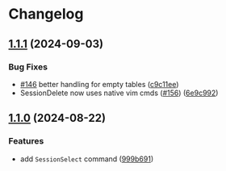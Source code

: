 # Changelog

## [1.1.1](https://github.com/olimorris/persisted.nvim/compare/v1.1.0...v1.1.1) (2024-09-03)


### Bug Fixes

* [#146](https://github.com/olimorris/persisted.nvim/issues/146) better handling for empty tables  ([c9c11ee](https://github.com/olimorris/persisted.nvim/commit/c9c11ee71feeecfa86bc7650eda4c4d0c5505f6d))
* SessionDelete now uses native vim cmds ([#156](https://github.com/olimorris/persisted.nvim/issues/156)) ([6e9c992](https://github.com/olimorris/persisted.nvim/commit/6e9c992381765a57d29ca7dc0b912683216d59c4))

## [1.1.0](https://github.com/olimorris/persisted.nvim/compare/v1.0.0...v1.1.0) (2024-08-22)


### Features

* add `SessionSelect` command ([999b691](https://github.com/olimorris/persisted.nvim/commit/999b6918b403e3b4ffa6b60d735557ace230ad83))
